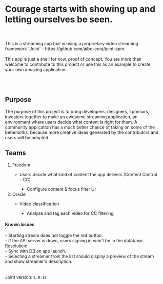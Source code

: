 # Courage starts with showing up and letting ourselves be seen.
<br>
<br>
    This is a streaming app that is using a proprietary video streaming framework `Joint` - https://github.com/aibo-cora/joint-spm
<br>
<br>
This app is just a shell for now, proof of concept. You are more than welcome to contribute to this project or use this as an example to create your own amazing application.

<br><br>
<h2> Purpose </h2>
The purpose of this project is to bring developers, designers, sponsors, investors together to make an awesome streaming application, an environment where users decide what content is right for them. A community application has a much better chance of taking on some of the behemoths, because more creative ideas generated by the contributors and users will be adopted.

<h2> Teams </h2>
<ol>  
 <li> Freedom </li>
    <ul> 
        <li> Users decide what kind of content the app delivers (Content Control - CC) </li>
            <ul>
                <li> Configure content & focus filter UI </li>
            </ul>
    </ul>
 <li> Oracle </li> 
    <ul> 
        <li> Video classification </li>
            <ul>
                <li> Analyze and tag each video for CC filtering </li>
            </ul>
    </ul> 
</ol>  

<h4> Known Issues </h4>
- Starting stream does not toggle the red button.<br>
- If the API server is down, users signing in won't be in the database.<br>
    Resolution:<br>
        - Sync with DB on app launch.<br>
- Selecting a streamer from the list should display a preview of the stream and show streamer's description.<br>
<br><br>
Joint version: <code>1.0.12</code>
